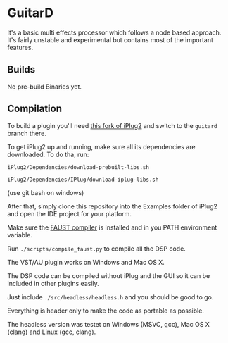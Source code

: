 # GuitarD

It's a basic multi effects processor which follows a node based approach.
It's fairly unstable and experimental but contains most of the important features.

## Builds
No pre-build Binaries yet.

## Compilation
To build a plugin you'll need [this fork of iPlug2](https://github.com/TobiasKozel/iPlug2) and switch to the `guitard` branch there.

To get iPlug2 up and running, make sure all its dependencies are downloaded. To do tha, run:

`iPlug2/Dependencies/download-prebuilt-libs.sh`

`iPlug2/Dependencies/IPlug/download-iplug-libs.sh`

(use git bash on windows)

After that, simply clone this repository into the Examples folder of iPlug2 and open the IDE project for your platform.

Make sure the [FAUST compiler](https://github.com/grame-cncm/faust/releases) is installed and in you PATH environment variable.

Run `./scripts/compile_faust.py` to compile all the DSP code.

The VST/AU plugin works on Windows and Mac OS X.

The DSP code can be compiled without iPlug and the GUI so it can be included in other plugins easily.

Just include `./src/headless/headless.h` and you should be good to go.

Everything is header only to make the code as portable as possible.

The headless version was testet on Windows (MSVC, gcc), Mac OS X (clang) and Linux (gcc, clang).
